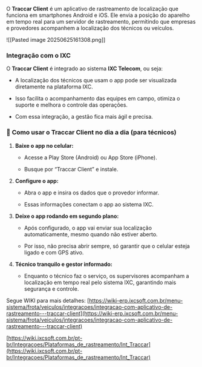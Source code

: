 
O **Traccar Client** é um aplicativo de rastreamento de localização que funciona em smartphones Android e iOS. Ele envia a posição do aparelho em tempo real para um servidor de rastreamento, permitindo que empresas e provedores acompanhem a localização dos técnicos ou veículos.

![[Pasted image 20250625161308.png]]
### **Integração com o IXC**

O **Traccar Client** é integrado ao sistema **IXC Telecom**, ou seja:

- A localização dos técnicos que usam o app pode ser visualizada diretamente na plataforma IXC.
    
- Isso facilita o acompanhamento das equipes em campo, otimiza o suporte e melhora o controle das operações.
    
- Com essa integração, a gestão fica mais ágil e precisa.


### 📲 **Como usar o Traccar Client no dia a dia (para técnicos)**

1. **Baixe o app no celular:**
    
    - Acesse a Play Store (Android) ou App Store (iPhone).
        
    - Busque por “Traccar Client” e instale.
        
2. **Configure o app:**
    
    - Abra o app e insira os dados que o provedor informar.
        
    - Essas informações conectam o app ao sistema IXC.
        
3. **Deixe o app rodando em segundo plano:**
    
    - Após configurado, o app vai enviar sua localização automaticamente, mesmo quando não estiver aberto.
        
    - Por isso, não precisa abrir sempre, só garantir que o celular esteja ligado e com GPS ativo.
        
4. **Técnico tranquilo e gestor informado:**
    
    - Enquanto o técnico faz o serviço, os supervisores acompanham a localização em tempo real pelo sistema IXC, garantindo mais segurança e controle.


Segue WIKI para mais detalhes: [https://wiki-erp.ixcsoft.com.br/menu-sistema/frota/veiculos/integracoes/integracao-com-aplicativo-de-rastreamento---traccar-client](https://wiki-erp.ixcsoft.com.br/menu-sistema/frota/veiculos/integracoes/integracao-com-aplicativo-de-rastreamento---traccar-client)

[https://wiki.ixcsoft.com.br/pt-br/Integracoes/Plataformas_de_rastreamento/Int_Traccar](https://wiki.ixcsoft.com.br/pt-br/Integracoes/Plataformas_de_rastreamento/Int_Traccar)